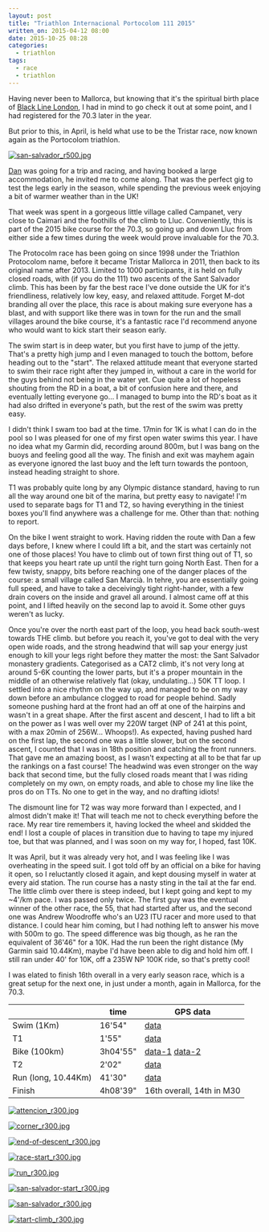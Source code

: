 ```yaml
---
layout: post
title: "Triathlon Internacional Portocolom 111 2015"
written_on: 2015-04-12 08:00
date: 2015-10-25 08:28
categories:
  - triathlon
tags:
  - race
  - triathlon
---
```

Having never been to Mallorca, but knowing that it's the spiritual birth place of [Black Line London][1], I had in mind to go check it out at some point, and I had registered for the 70.3 later in the year.

But prior to this, in April, is held what use to be the Tristar race, now known again as the Portocolom triathlon.

<p class="attachement"><a href="{{ "san-salvador.jpg" | image_path | cdn }}" title="san-salvador_r500.jpg" rel="lightbox[20150412-portocolom]"><img src="{{ "san-salvador_r500.jpg" | image_path | cdn }}" alt="san-salvador_r500.jpg" /></a></p>

<!--more-->

<a href="https://twitter.com/_danielmoll">Dan</a> was going for a trip and racing, and having booked a large accommodation, he invited me to come along.
That was the perfect gig to test the legs early in the season, while spending the previous week enjoying a bit of warmer weather than in the UK!

That week was spent in a gorgeous little village called Campanet, very close to Caimari and the foothills of the climb to Lluc. Conveniently, this is part of the 2015 bike course for the 70.3, so going up and down Lluc from either side a few times during the week would prove invaluable for the 70.3.

The Protocolm race has been going on since 1998 under the Triathlon Protocolom name, before it became Tristar Mallorca in 2011, then back to its original name after 2013. Limited to 1000 participants, it is held on fully closed roads, with (if you do the 111) two ascents of the Sant Salvador climb. This has been by far the best race I've done outside the UK for it's friendliness, relatively low key, easy, and relaxed attitude. Forget M-dot branding all over the place, this race is about making sure everyone has a blast, and with support like there was in town for the run and the small villages around the bike course, it's a fantastic race I'd recommend anyone who would want to kick start their season early.

The swim start is in deep water, but you first have to jump of the jetty. That's a pretty high jump and I even managed to touch the bottom, before heading out to the "start".
The relaxed attitude meant that everyone started to swim their race right after they jumped in, without a care in the world for the guys behind not being in the water yet. Cue quite a lot of hopeless shouting from the RD in a boat, a bit of confusion here and there, and eventually letting everyone go...
I managed to bump into the RD's boat as it had also drifted in everyone's path, but the rest of the swim was pretty easy.

I didn't think I swam too bad at the time. 17min for 1K is what I can do in the pool so I was pleased for one of my first open water swims this year. I have no idea what my Garmin did, recording around 800m, but I was bang on the buoys and feeling good all the way.
The finish and exit was mayhem again as everyone ignored the last buoy and the left turn towards the pontoon, instead heading straight to shore.

T1 was probably quite long by any Olympic distance standard, having to run all the way around one bit of the marina, but pretty easy to navigate! I'm used to separate bags for T1 and T2, so having everything in the tiniest boxes you'll find anywhere was a challenge for me. Other than that: nothing to report.

On the bike I went straight to work. Having ridden the route with Dan a few days before, I knew where I could lift a bit, and the start was certainly not one of those places! You have to climb out of town first thing out of T1, so that keeps you heart rate up until the right turn going North East.
Then for a few twisty, snappy, bits before reaching one of the danger places of the course: a small village called San Marcià. In tehre, you are essentially going full speed, and have to take a deceivingly tight right-hander, with a few drain covers on the inside and gravel all around. I almost came off at this point, and I lifted heavily on the second lap to avoid it. Some other guys weren't as lucky.

Once you're over the north east part of the loop, you head back south-west towards THE climb. but before you reach it, you've got to deal with the very open wide roads, and the strong headwind that will sap your energy just enough to kill your legs right before they matter the most: the Sant Salvador monastery gradients. Categorised as a CAT2 climb, it's not very long at around 5-6K counting the lower parts, but it's a proper mountain in the middle of an otherwise relatively flat (okay, undulating...) 50K TT loop. I settled into a nice rhythm on the way up, and managed to be on my way down before an ambulance clogged to road for people behind.
Sadly someone pushing hard at the front had an off at one of the hairpins and wasn't in a great shape.
After the first ascent and descent, I had to lift a bit on the power as I was well over my 220W target (NP of 241 at this point, with a max 20min of 256W... Whoops!).
As expected, having pushed hard on the first lap, the second one was a little slower, but on the second ascent, I counted that I was in 18th position and catching the front runners.
That gave me an amazing boost, as I wasn't expecting at all to be that far up the rankings on a fast course!
The headwind was even stronger on the way back that second time, but the fully closed roads meant that I was riding completely on my own, on empty roads, and able to chose my line like the pros do on TTs. No one to get in the way, and no drafting idiots!

The dismount line for T2 was way more forward than I expected, and I almost didn't make it! That will teach me not to check everything before the race. My rear tire remembers it, having locked the wheel and skidded the end!
I lost a couple of places in transition due to having to tape my injured toe, but that was planned, and I was soon on my way for, I hoped, fast 10K.

It was April, but it was already very hot, and I was feeling like I was overheating in the speed suit. I got told off by an official on a bike for having it open, so I reluctantly closed it again, and kept dousing myself in water at every aid station.
The run course has a nasty sting in the tail at the far end. The little climb over there is steep indeed, but I kept going and kept to my ~4'/km pace.
I was passed only twice. The first guy was the eventual winner of the other race, the 55, that had started after us, and the second one was Andrew Woodroffe who's an U23 ITU racer and more used to that distance. I could hear him coming, but I had nothing left to answer his move with 500m to go. The speed difference was big though, as he ran the equivalent of 36'46" for a 10K. Had the run been the right distance (My Garmin said 10.44Km), maybe I'd have been able to dig and hold him off. I still ran under 40' for 10K, off a 235W NP 100K ride, so that's pretty cool!

I was elated to finish 16th overall in a very early season race, which is a great setup for the next one, in just under a month, again in Mallorca, for the 70.3.

<div class="table_container">
    <table>
        <thead>
            <tr>
                <th></th>
                <th>time</th>
                <th>GPS data</th>
            </tr>
        </thead>
        <tbody>
            <tr>
                <td>Swim (1Km)</td>
                <td>16'54"</td>
                <td><a title="swim data" href="https://connect.garmin.com/modern/activity/744547067/1">data</a></td>
            </tr>
            <tr>
                <td>T1</td>
                <td>1'55"</td>
                <td><a title="t1 data" href="https://connect.garmin.com/modern/activity/744547067/2">data</a></td>
            </tr>
            <tr>
                <td>Bike (100km)</td>
                <td>3h04'55"</td>
                <td><a title="bike data" href="https://connect.garmin.com/modern/activity/744547067/3">data-1</a> <a title="bike data" href="https://connect.garmin.com/modern/activity/744552544/3">data-2</a></td>
            </tr>
            <tr>
                <td>T2</td>
                <td>2'02"</td>
                <td><a title="t2 data" href="https://connect.garmin.com/modern/activity/744552544/4">data</a></td>
            </tr>
            <tr>
                <td>Run (long, 10.44Km)</td>
                <td>41'30"</td>
                <td><a title="run data" href="https://connect.garmin.com/modern/activity/744552544/5">data</a></td>
            </tr>
            <tr>
                <td>Finish</td>
                <td>4h08'39"</td>
                <td>16th overall, 14th in M30</td>
            </tr>
        </tbody>
    </table>
</div>

<div class="gallery">
    <dl class="gallery-item">
        <dt class="gallery-icon attachement">
            <a href="{{ "attencion.jpg" | image_path | cdn }}" title="attencion_r300.jpg" rel="lightbox[20150412-portocolom]"><img src="{{ "attencion_r300.jpg" | image_path | cdn }}" alt="attencion_r300.jpg" /></a>
        </dt>
    </dl>
    <dl class="gallery-item">
        <dt class="gallery-icon attachement">
            <a href="{{ "corner.jpg" | image_path | cdn }}" title="corner_r300.jpg" rel="lightbox[20150412-portocolom]"><img src="{{ "corner_r300.jpg" | image_path | cdn }}" alt="corner_r300.jpg" /></a>
        </dt>
    </dl>
    <dl class="gallery-item">
        <dt class="gallery-icon attachement">
            <a href="{{ "end-of-descent.jpg" | image_path | cdn }}" title="end-of-descent_r300.jpg" rel="lightbox[20150412-portocolom]"><img src="{{ "end-of-descent_r300.jpg" | image_path | cdn }}" alt="end-of-descent_r300.jpg" /></a>
        </dt>
    </dl>
    <dl class="gallery-item">
        <dt class="gallery-icon attachement">
            <a href="{{ "race-start.jpg" | image_path | cdn }}" title="race-start_r300.jpg" rel="lightbox[20150412-portocolom]"><img src="{{ "race-start_r300.jpg" | image_path | cdn }}" alt="race-start_r300.jpg" /></a>
        </dt>
    </dl>
    <dl class="gallery-item">
        <dt class="gallery-icon attachement">
            <a href="{{ "run.jpg" | image_path | cdn }}" title="run_r300.jpg" rel="lightbox[20150412-portocolom]"><img src="{{ "run_r300.jpg" | image_path | cdn }}" alt="run_r300.jpg" /></a>
        </dt>
    </dl>
    <dl class="gallery-item">
        <dt class="gallery-icon attachement">
            <a href="{{ "san-salvador-start.jpg" | image_path | cdn }}" title="san-salvador-start_r300.jpg" rel="lightbox[20150412-portocolom]"><img src="{{ "san-salvador-start_r300.jpg" | image_path | cdn }}" alt="san-salvador-start_r300.jpg" /></a>
        </dt>
    </dl>
    <dl class="gallery-item">
        <dt class="gallery-icon attachement">
            <a href="{{ "san-salvador.jpg" | image_path | cdn }}" title="san-salvador_r300.jpg" rel="lightbox[20150412-portocolom]"><img src="{{ "san-salvador_r300.jpg" | image_path | cdn }}" alt="san-salvador_r300.jpg" /></a>
        </dt>
    </dl>
    <dl class="gallery-item">
        <dt class="gallery-icon attachement">
            <a href="{{ "start-climb.jpg" | image_path | cdn }}" title="start-climb_r300.jpg" rel="lightbox[20150412-portocolom]"><img src="{{ "start-climb_r300.jpg" | image_path | cdn }}" alt="start-climb_r300.jpg" /></a>
        </dt>
    </dl>
</div>

[1]: http://blackline.london "Blackline London"
